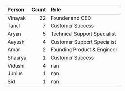 | Person   |   Count | Role                         |
|:---------|--------:|:-----------------------------|
| Vinayak  |      22 | Founder and CEO              |
| Tanul    |       7 | Customer Success             |
| Aryan    |       5 | Technical Support Specialist |
| Aayush   |       4 | Customer Support Specialist  |
| Aman     |       2 | Founding Product & Engineer  |
| Shaurya  |       1 | Customer Success             |
| Vidushi  |       4 | nan                          |
| Junius   |       1 | nan                          |
| Sid      |       1 | nan                          |